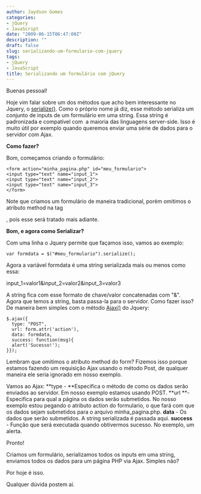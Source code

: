 ```yaml
---
author: Jaydson Gomes
categories:
- jQuery
- JavaScript
date: "2009-06-15T06:47:00Z"
description: ""
draft: false
slug: serializando-um-formulario-com-jquery
tags:
- jQuery
- JavaScript
title: Serializando um formulário com jQuery
---
```


Buenas pessoal!

Hoje vim falar sobre um dos métodos que acho bem interessante no Jquery, o [serialize()](http://docs.jquery.com/Ajax/serialize).
Como o próprio nome já diz, esse método serializa um conjunto de inputs de um formulário em uma string.
Essa string é padronizada e compatível com  a maioria das linguagens server-side.
Isso é muito útil por exemplo quando queremos enviar uma série de dados para o servidor com Ajax.

**Como fazer?**

Bom, começamos criando o formulário:

```
<form action="minha_pagina.php" id="meu_formulario">
<input type="text" name="input_1">
<input type="text" name="input_2">
<input type="text" name="input_3">
</form>
```

Note que criamos um formulário de maneira tradicional, porém omitimos o atributo method na tag <form>, pois esse será tratado mais adiante.

**Bom, e agora como Serializar?**

Com uma linha o Jquery permite que façamos isso, vamos ao exemplo:

```
var formdata = $("#meu_formulario").serialize();
```

Agora a variável formdata é uma string serializada mais ou menos como essa:

input_1=valor1&input_2=valor2&input_3=valor3

A string fica com esse formato de chave/valor concatenadas com "&".
Agora que temos a string, basta passa-la para o servidor. Como fazer isso? De maneira bem simples com o método [Ajax()](http://docs.jquery.com/Ajax/jQuery.ajax#options) do Jquery:

```
$.ajax({
  type: "POST",
  url: form.attr('action'),
  data: formdata,
  success: function(msg){
  alert('Sucesso!');
}});
```

Lembram que omitimos o atributo method do form?
Fizemos isso porque estamos fazendo um requisição Ajax usando o método Post, de qualquer maneira ele seria ignorado em nosso exemplo.

Vamos ao Ajax:
**type - **Especifica o método de como os dados serão enviados ao servidor. Em nosso exemplo estamos usando POST.
**url **-  Especifica para qual a página os dados serão submetidos. No nosso exemplo estou pegando o atributo action do formulario, o que fará com que os dados sejam submetidos para o arquivo minha_pagina.php.
**data** - Os dados que serão submetidos. A string serializada é passada aqui.
**success** - Função que será executada quando obtivermos sucesso. No exemplo, um alerta.

Pronto!

Criamos um formulário, serializamos todos os inputs em uma string, enviamos todos os dados para um página PHP via Ajax.
Simples não?

Por hoje é isso.

Qualquer dúvida postem aí.
